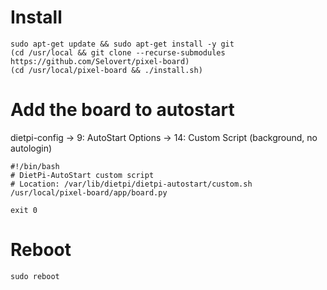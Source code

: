 # Install

```
sudo apt-get update && sudo apt-get install -y git
(cd /usr/local && git clone --recurse-submodules https://github.com/Selovert/pixel-board)
(cd /usr/local/pixel-board && ./install.sh)
```

# Add the board to autostart
dietpi-config -> 9: AutoStart Options -> 14: Custom Script (background, no autologin)
```
#!/bin/bash
# DietPi-AutoStart custom script
# Location: /var/lib/dietpi/dietpi-autostart/custom.sh
/usr/local/pixel-board/app/board.py

exit 0
```

# Reboot
```
sudo reboot
```

